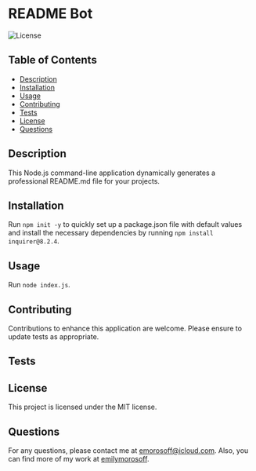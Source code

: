 # README Bot

![License](https://img.shields.io/badge/license-MIT-blue.svg)

## Table of Contents
- [Description](#description)
- [Installation](#installation)
- [Usage](#usage)
- [Contributing](#contributing)
- [Tests](#tests)
- [License](#license)
- [Questions](#questions)

## Description
This Node.js command-line application dynamically generates a professional README.md file for your projects.

## Installation
Run `npm init -y` to quickly set up a package.json file with default values and install the necessary dependencies by running `npm install inquirer@8.2.4`.

## Usage
Run `node index.js`.

## Contributing
Contributions to enhance this application are welcome. Please ensure to update tests as appropriate.

## Tests


## License
This project is licensed under the MIT license.

## Questions
For any questions, please contact me at [emorosoff@icloud.com](mailto:emorosoff@icloud.com). Also, you can find more of my work at [emilymorosoff](https://github.com/emilymorosoff/).